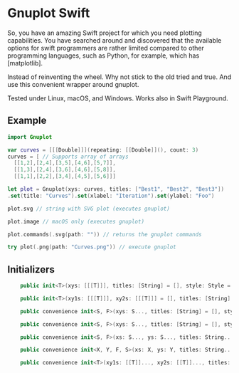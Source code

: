 # Gnuplot Swift

So, you have an amazing Swift project for which you need plotting capabilities.
You have searched around and discovered that the available options for swift programmers are 
rather limited compared to other programming languages, such as Python, for example, which has [matplotlib].

Instead of reinventing the wheel. Why not stick to the old tried and true.
And use this convenient wrapper around gnuplot.

Tested under Linux, macOS, and Windows.
Works also in Swift Playground.

## Example
```Swift
import Gnuplot

var curves = [[[Double]]](repeating: [[Double]](), count: 3)
curves = [ // Supports array of arrays
  [[1,2],[2,4],[3,5],[4,6],[5,7]],
  [[1,3],[2,4],[3,6],[4,6],[5,8]],
  [[1,1],[2,2],[3,4],[4,5],[5,6]]]

let plot = Gnuplot(xys: curves, titles: ["Best1", "Best2", "Best3"])
.set(title: "Curves").set(xlabel: "Iteration").set(ylabel: "Foo")

plot.svg // string with SVG plot (executes gnuplot)

plot.image // macOS only (executes gnuplot)

plot.commands(.svg(path: "")) // returns the gnuplot commands 

try plot(.png(path: "Curves.png")) // execute gnuplot
```

## Initializers
```Swift
    public init<T>(xys: [[[T]]], titles: [String] = [], style: Style = .linePoints) where T : FloatingPoint

    public init<T>(xy1s: [[[T]]], xy2s: [[[T]]] = [], titles: [String] = [], style: Style = .linePoints) where T : FloatingPoint

    public convenience init<S, F>(xys: S..., titles: [String] = [], style: Style = .linePoints) where S : Sequence, F : FloatingPoint, F : SIMDScalar, S.Element == SIMD2<F>

    public convenience init<S, F>(xys: S..., titles: [String] = [], style: Style = .linePoints) where S : Sequence, F : FloatingPoint, S.Element == [F]

    public convenience init<S, F>(xs: S..., ys: S..., titles: String..., style: Style = .linePoints) where S : Collection, F : FloatingPoint, F == S.Element

    public convenience init<X, Y, F, S>(xs: X, ys: Y, titles: String..., style: Style = .linePoints) where X : Collection, Y : Collection, F : FloatingPoint, F == X.Element, S : SIMD, S == Y.Element, X.Element == S.Scalar

    public convenience init<T>(xy1s: [[T]]..., xy2s: [[T]]..., titles: String..., style: Style = .linePoints) where T : FloatingPoint
```
